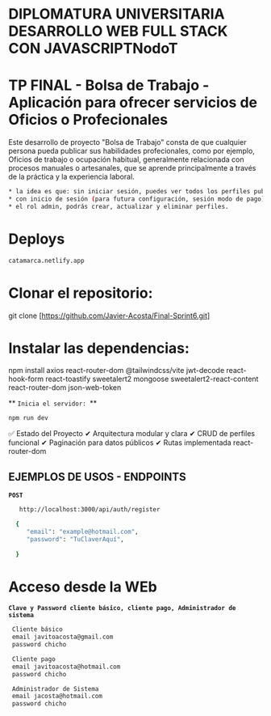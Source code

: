 # DIPLOMATURA UNIVERSITARIA DESARROLLO WEB FULL STACK CON JAVASCRIPTNodoT

# TP FINAL - Bolsa de Trabajo - Aplicación para ofrecer servicios de Oficios o Profecionales
Este desarrollo de proyecto "Bolsa de Trabajo" consta de que cualquier persona pueda publicar sus habilidades profecionales, como por ejemplo, Oficios de trabajo o ocupación habitual, generalmente relacionada con procesos manuales o artesanales, que se aprende principalmente a través de la práctica y la experiencia laboral.

```bash
* la idea es que: sin iniciar sesión, puedes ver todos los perfiles publicados y su contacto. no podrás crear, actualizar y borrar. 
* con inicio de sesión (para futura configuración, sesión modo de pago) podrás crear perfiles y cargar tus datos.
* el rol admin, podrás crear, actualizar y eliminar perfiles.
```

# Deploys

```bash
catamarca.netlify.app
```

# Clonar el repositorio:

git clone [https://github.com/Javier-Acosta/Final-Sprint6.git]

# Instalar las dependencias:

npm install axios react-router-dom @tailwindcss/vite jwt-decode react-hook-form react-toastify sweetalert2 mongoose sweetalert2-react-content react-router-dom json-web-token

**  `Inicia el servidor: `**


```bash
npm run dev
```





✅ Estado del Proyecto
✔ Arquitectura modular y clara
✔ CRUD de perfiles funcional
✔ Paginación para datos públicos
✔ Rutas implementada react-router-dom
 

## EJEMPLOS DE USOS - ENDPOINTS 
 

**`POST`**
```bash
   http://localhost:3000/api/auth/register
```

 ```bash
   {
      "email": "example@hotmail.com",
      "password": "TuClaverAquí",
      
   }
```
# Acceso desde la WEb 

**`Clave y Password cliente básico, cliente pago, Administrador de sistema`**

 ```bash
  Cliente básico
  email javitoacosta@gmail.com 
  password chicho
```
 ```bash
  Cliente pago
  email javitoacosta@hotmail.com
  password chicho
```
 ```bash
  Administrador de Sistema
  email jacosta@hotmail.com 
  password chicho
```


